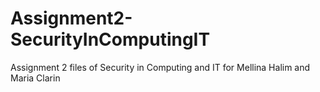 # Assignment2-SecurityInComputingIT
 Assignment 2 files of Security in Computing and IT for Mellina Halim and Maria Clarin
